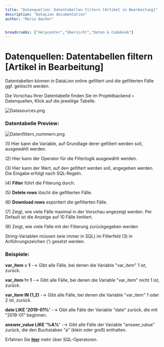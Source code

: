 ```yaml
---
title: "Datenquellen: Datentabellen filtern [Artikel in Bearbeitung]"
description: "DataLion documentation"
author: "Mario Bacher"


breadcrumbs: ["Helpcenter","Übersicht","Daten & Codebook"]
---
```


# Datenquellen: Datentabellen filtern [Artikel in Bearbeitung]

Datentabellen können in DataLion online gefiltert und die gefilterten Fälle ggf. gelöscht werden.

Die Vorschau Ihrer Datentabelle finden Sie im Projektbackend `>` Datenquellen, Klick auf die jeweilige Tabelle.

![Datasources.png](/img/83263513.png)

### Datentabelle Preview:

![Datenfiltern_nummern.png](/img/83263520.png)

(1) Hier kann die Variable, auf Grundlage derer gefiltert werden soll, ausgewählt werden.

(2) Hier kann der Operator für die Filterlogik ausgewählt werden. 

(3) Hier kann der Wert, auf den gefiltert werden soll, angegeben werden. Die Eingabe erfolgt nach SQL-Regeln.

(4) **Filter** führt die Filterung durch.

(5) **Delete rows** löscht die gefilterten Fälle.

(6) **Download rows** exportiert die gefilterten Fälle.

(7) Zeigt, wie viele Fälle maximal in der Vorschau angezeigt werden. Per Default ist die Anzeige auf 10 Fälle limitiert. 

(8) Zeigt, wie viele Fälle mit der Filterung zurückgegeben werden

String-Variablen müssen (wie immer in SQL) im Filterfeld (3) in Anführungszeichen (') gesetzt werden. 

### Beispiele:

**var\_item = 1** -→ Gibt alle Fälle, bei denen die Variable "var\_item" 1 ist, zurück. 

**var\_item != 1** -→ Gibt alle Fälle, bei denen die Variable "var\_item" nicht 1 ist, zurück. 

**var\_item IN (1,2)** -→ Gibt alle Fälle, bei denen die Variable "var\_item" 1 oder 2 ist, zurück. 

**date LIKE '2019-01%'** -→ Gibt alle Fälle der Variable "date" zurück, die mit "2019-01" beginnen.

**answer\_value LIKE '%A%'** -→ Gibt alle Fälle der Variable "answer\_value" zurück, die den Buchstaben "a" (klein oder groß) enthalten.

Erfahren Sie [**hier**](https://www.w3schools.com/sql/sql_operators.asp) mehr über SQL-Operatoren.
